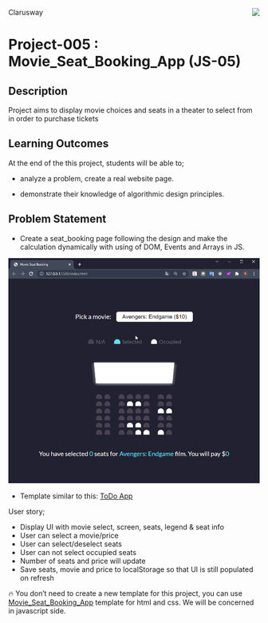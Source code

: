 <p>Clarusway<img align="right"
  src="https://secure.meetupstatic.com/photos/event/3/1/b/9/600_488352729.jpeg"  width="15px"></p>

# Project-005 : Movie_Seat_Booking_App (JS-05)

## Description
Project aims to display movie choices and seats in a theater to select from in order to purchase tickets

## Learning Outcomes

At the end of the this project, students will be able to;

- analyze a problem, create a real website page.

- demonstrate their knowledge of algorithmic design principles.

   
## Problem Statement

- Create a seat_booking page following the design and make the calculation dynamically with using of DOM, Events and Arrays in JS.

![Form](movie_seat_booking.gif)

* Template similar to this: [ToDo App](https://github.com/clarusway/clarusway-full-stack-9-21/tree/main/javascript/projects/002%20-%20To-Do-App%20(JS-02))

User story;

  - Display UI with movie select, screen, seats, legend & seat info
  - User can select a movie/price
  - User can select/deselect seats
  - User can not select occupied seats
  - Number of seats and price will update
  - Save seats, movie and price to localStorage so that UI is still populated on refresh

🔥 You don’t need to create a new template for this project, you can use [Movie_Seat_Booking_App](https://github.com/clarusway/clarusway-full-stack-9-21/tree/main/javascript/projects/005%20-%20Movie_Seat_Booking_App(JS-05)) template for html and css. We will be concerned in javascript side.




